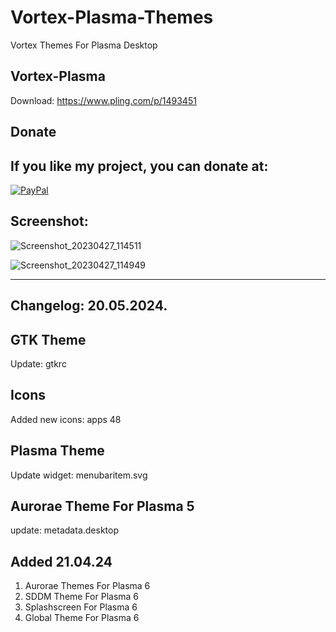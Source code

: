 # Vortex-Plasma-Themes
Vortex Themes For Plasma Desktop

Vortex-Plasma
---------------

Download: https://www.pling.com/p/1493451


<html>
  <head>
    <meta charset="utf-8" />
  </head>
  <body>
    <h2>Donate</h2>
    <h2>If you like my project, you can donate at:</h2>
    <a href="https://www.paypal.com/paypalme/VesnaLazic">
    <img src="PayPal.png" alt="PayPal" />
    </a>
  </body>
</html>



Screenshot:
------------

![Screenshot_20230427_114511](https://user-images.githubusercontent.com/45247573/236128303-e72ed8ff-2e85-49e6-8b6b-24bcee565ce8.jpg)

![Screenshot_20230427_114949](https://user-images.githubusercontent.com/45247573/236128321-2d08e312-b28c-46ae-8af0-f3976dc0d900.jpg)

_____________________________________________________________________________________________________________________________________


Changelog: 20.05.2024.
----------------------

GTK Theme
----------

Update: gtkrc

Icons
------

Added new icons: apps 48

Plasma Theme
-------------

Update widget: menubaritem.svg

Aurorae Theme For Plasma 5
--------------------------

update: metadata.desktop

Added 21.04.24
--------------

1. Aurorae Themes For Plasma 6
2. SDDM Theme For Plasma 6
3. Splashscreen For Plasma 6
4. Global Theme For Plasma 6


